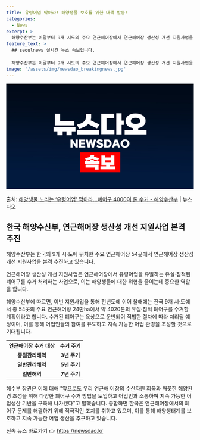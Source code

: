 ```yaml
---
title: 유령어업 막아라! 해양생물 보호를 위한 대책 발동!
categories:
  - News
excerpt: >
  해양수산부는 이달부터 9개 시도의 주요 연근해어장에서 연근해어장 생산성 개선 지원사업을 본격 추진한다고 4일…
feature_text: >
  ## seoulnews 실시간 뉴스 속보입니다.

  해양수산부는 이달부터 9개 시도의 주요 연근해어장에서 연근해어장 생산성 개선 지원사업을 본격 추진한다고 4일…
image: '/assets/img/newsdao_breakingnews.jpg'
---
```


![뉴스다오 속보](/assets/img/newsdao_breakingnews.jpg)

<p>출처: <a href="https://newsdao.kr/3511" rel="dofollow">해양생물 노리는 ‘유령어업’ 막아라…폐어구 4000여 톤 수거 - 해양수산부</a> | 뉴스다오</p>

<h2 data-ke-size="size26">한국 해양수산부, 연근해어장 생산성 개선 지원사업 본격 추진</h2>
해양수산부는 한국의 9개 시·도에 위치한 주요 연근해어장 54곳에서 연근해어장 생산성 개선 지원사업을 본격 추진하고 있습니다.

<p data-ke-size="size16">연근해어장 생산성 개선 지원사업은 연근해어장에서 유령어업을 유발하는 유실·침적된 폐어구를 수거·처리하는 사업으로, 이는 해양생물에 대한 위협을 줄이는데 중요한 역할을 합니다.</p>

해양수산부에 따르면, 이번 지원사업을 통해 전년도에 이어 올해에는 전국 9개 시·도에서 총 54곳의 주요 연근해어장 24만ha에서 약 4020톤의 유실·침적 폐어구를 수거할 계획이라고 합니다. 수거된 폐어구는 육상으로 운반되어 적법한 절차에 따라 처리될 예정이며, 이를 통해 어업인들의 참여를 유도하고 지속 가능한 어업 환경을 조성할 것으로 기대됩니다.

<table>
	<tr>
		<th>연근해어장 수거 대상</th>
		<th>수거 주기</th>
	</tr>
	<tr>
		<td style="text-align: center; height: 17px;"><b>중점관리해역</b></td>
		<td style="text-align: center; height: 17px;"><b>3년 주기</b></td>
	</tr>
	<tr>
		<td style="text-align: center; height: 17px;"><b>일반관리해역</b></td>
		<td style="text-align: center; height: 17px;"><b>5년 주기</b></td>
	</tr>
	<tr>
		<td style="text-align: center; height: 17px;"><b>일반해역</b></td>
		<td style="text-align: center; height: 17px;"><b>7년 주기</b></td>
	</tr>
</table>

해수부 장관은 이에 대해 "앞으로도 우리 연근해 어장의 수산자원 회복과 깨끗한 해양환경 조성을 위해 다양한 폐어구 수거 방법을 도입하고 어업인과 소통하며 지속 가능한 어업생산 기반을 구축해 나가겠다"고 말했습니다. 종합하면 한국은 연근해어장에서의 폐어구 문제를 해결하기 위해 적극적인 조치를 취하고 있으며, 이를 통해 해양생태계를 보호하고 지속 가능한 어업 생산을 추구하고 있습니다. 

신속 뉴스 바로가기 👉 <a href="https://newsdao.kr" rel="dofollow">https://newsdao.kr</a>


